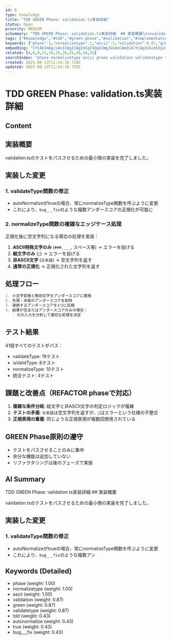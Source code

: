 ```yaml
---
id: 8
type: knowledge
title: "TDD GREEN Phase: validation.ts実装詳細"
status: Open
priority: MEDIUM
aiSummary: "TDD GREEN Phase: validation.ts実装詳細  ## 実装概要\n\nvalidation.tsのテストをパスさせるための最小限の実装を完了しました。\n\n## 実装した変更\n\n### 1. validateType関数の修正\n- autoNormalizeがtrueの場合、常にnormalizeType関数を呼ぶように変更\n- これにより、`bug___fix`のような複数アン"
tags: ["#knowledge","#tdd","#green-phase","#validation","#implementation"]
keywords: {"phase":1,"normalizetype":1,"ascii":1,"validation":0.87,"green":0.87}
embedding: "lYCAkImAgJiAnICOgICQgImIgISDgICWgJGCmoCAmICAlYCAgICAi4CEgJuAgJaAgpyAh4KAgIGAjYSQgICSgI2WgJOIgICBgIGKg4CAioCFnICZjICAjICBjICAgISAkZKAk4qAgJaAjYmKgICGgJiFgIeMgICYgJmDgoCAjYA="
related: [4,6,9,13,14,15,20,25,49,54,55]
searchIndex: "phase normalizetype ascii green validation validatetype tdd autonormalize true bug___fix"
created: 2025-08-13T11:54:18.729Z
updated: 2025-08-13T11:54:18.729Z
---
```


# TDD GREEN Phase: validation.ts実装詳細

## Content

## 実装概要

validation.tsのテストをパスさせるための最小限の実装を完了しました。

## 実装した変更

### 1. validateType関数の修正
- autoNormalizeがtrueの場合、常にnormalizeType関数を呼ぶように変更
- これにより、`bug___fix`のような複数アンダースコアの正規化が可能に

### 2. normalizeType関数の複雑なエッジケース処理
正規化後に空文字列になる場合の処理を実装：

1. **ASCII特殊文字のみ** (`###`, `___`, スペース等) → エラーを投げる
2. **絵文字のみ** (`🚀`) → エラーを投げる  
3. **非ASCII文字** (`日本語`) → 空文字列を返す
4. **通常の正規化** → 正規化された文字列を返す

## 処理フロー

```javascript
1. 小文字変換と無効文字をアンダースコアに置換
2. 先頭・末尾のアンダースコアを削除
3. 連続するアンダースコアを1つに圧縮
4. 結果が空またはアンダースコアのみの場合：
   - 元の入力を分析して適切な処理を決定
```

## テスト結果

41個すべてのテストがパス：
- validateType: 19テスト
- isValidType: 8テスト  
- normalizeType: 10テスト
- 統合テスト: 4テスト

## 課題と改善点（REFACTOR phaseで対応）

1. **複雑な条件分岐**: 絵文字と非ASCII文字の判定ロジックが複雑
2. **テストの矛盾**: `日本語`は空文字列を返すが、`🚀`はエラーという仕様の不整合
3. **正規表現の重複**: 同じような正規表現が複数回使用されている

## GREEN Phase原則の遵守

- テストをパスさせることのみに集中
- 余分な機能は追加していない
- リファクタリングは後のフェーズで実施

## AI Summary

TDD GREEN Phase: validation.ts実装詳細  ## 実装概要

validation.tsのテストをパスさせるための最小限の実装を完了しました。

## 実装した変更

### 1. validateType関数の修正
- autoNormalizeがtrueの場合、常にnormalizeType関数を呼ぶように変更
- これにより、`bug___fix`のような複数アン

## Keywords (Detailed)

- phase (weight: 1.00)
- normalizetype (weight: 1.00)
- ascii (weight: 1.00)
- validation (weight: 0.87)
- green (weight: 0.87)
- validatetype (weight: 0.87)
- tdd (weight: 0.43)
- autonormalize (weight: 0.43)
- true (weight: 0.43)
- bug___fix (weight: 0.43)

